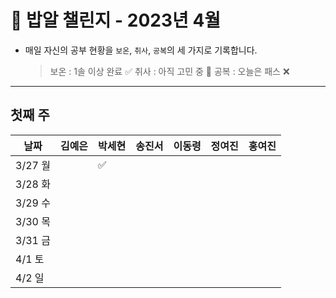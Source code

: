 # 🍚 밥알 챌린지 - 2023년 4월
- 매일 자신의 공부 현황을 `보온`, `취사`, `공복`의 세 가지로 기록합니다.
    
    > 보온 : 1솔 이상 완료 ✅
    취사 : 아직 고민 중 🤔
    공복 : 오늘은 패스 ❌
---

## 첫째 주

**날짜**|김예은|박세현|송진서|이동령|정여진|홍여진
---|---|---|---|---|---|---
3/27 월| |✅ | | | | 
3/28 화| | | | | | 
3/29 수| | | | | | 
3/30 목| | | | | | 
3/31 금| | | | | | 
4/1 토| | | | | | 
4/2 일| | | | | | 
